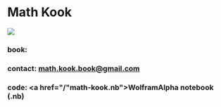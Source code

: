 # Math Kook

<IMG ALIGN=CENTER SRC="math-kook-cover.jpg"> 

### book: 
### contact:  math.kook.book@gmail.com
### code: <a href="/"math-kook.nb">WolframAlpha notebook (.nb)</a>
